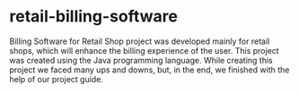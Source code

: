 # retail-billing-software
Billing Software for Retail Shop project was developed mainly for retail shops, which will enhance the billing experience of the user. This project was created using the Java programming language. While creating this project we faced many ups and downs, but, in the end, we finished with the help of our project guide.
